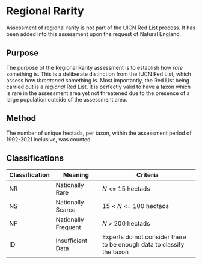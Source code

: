 # Regional Rarity
Assessment of regional rarity is not part of the UICN Red List process. It has been added into this assessment upon the request of Natural England.

## Purpose
The purpose of the Regional Rarity assessment is to establish how *rare* something is. This is a deliberate distinction from the IUCN Red List, which assess how *threatened* something is. Most importantly, the Red List being carried out is a *regional* Red List. It is perfectly valid to have a taxon which is rare in the assessment area yet not threatened due to the presence of a large population outside of the assessment area.

## Method
The number of unique hectads, per taxon, within the assessment period of 1992-2021 inclusive, was counted.

## Classifications

|Classification|Meaning|Criteria|
|---|---|---|
| NR | Nationally Rare | *N* <= 15 hectads |
| NS | Nationally Scarce | 15 < *N* <= 100 hectads |
| NF | Nationally Frequent | *N* > 200 hectads |
| ID | Insufficient Data | Experts do not consider there to be enough data to classify the taxon |